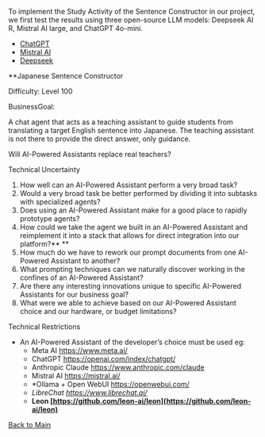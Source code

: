 To implement the Study Activity of the Sentence Constructor in our project,
we first test the results using three open-source LLM models: Deepseek AI R, Mistral AI large, and ChatGPT 4o-mini.

* [ChatGPT](./chatgpt/readme.md)
* [Mistral AI](./mistral-ai/README.md)
* [Deepseek](./deepseek-ai/readme.md)

**Japanese Sentence Constructor

Difficulty: Level 100

BusinessGoal:

A chat agent that acts as a teaching assistant to guide students from translating a target English sentence into Japanese. The teaching assistant is not there to provide the direct answer, only guidance.

Will AI-Powered Assistants replace real teachers?

Technical Uncertainty

1. How well can an AI-Powered Assistant perform a very broad task?
2. Would a very broad task be better performed by dividing it into subtasks with specialized agents?
3. Does using an AI-Powered Assistant make for a good place to rapidly prototype agents?
4. How could we take the agent we built in an AI-Powered Assistant and reimplement it into a stack that allows for direct integration into our platform?**	**
5. How much do we have to rework our prompt documents from one AI-Powered Assistant to another?
6. What prompting techniques can we naturally discover working in the confines of an AI-Powered Assistant?
7. Are there any interesting innovations unique to specific AI-Powered Assistants for our business goal?
8. What were we able to achieve based on our AI-Powered Assistant choice and our hardware, or budget limitations?

Technical Restrictions

* An AI-Powered Assistant of the developer’s choice must be used eg:
  * Meta AI https://www.meta.ai/
  * ChatGPT https://openai.com/index/chatgpt/
  * Anthropic Claude https://www.anthropic.com/claude
  * Mistral AI https://mistral.ai/
  * *Ollama + Open WebUI https://openwebui.com/
  * *LibreChat https://www.librechat.ai/*
  * **Leon [https://github.com/leon-ai/leon](https://github.com/leon-ai/leon)**

[Back to Main](../README.md)
